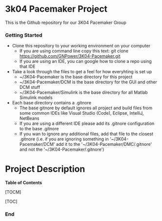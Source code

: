 # 3k04 Pacemaker Project
This is the Github repository for our 3K04 Pacemaker Group

### Getting Started
- Clone this repository to your working environment on your computer
	- If you are using command line copy this text:
	git clone https://github.com/GNPower/3K04-Pacemaker.git
	- If you are using an IDE, you can google how to clone a repo using that IDE
- Take a look through the files to get a feel for how everyhting is set up
	- ~/3K04-Pacemaker is the base directory for this project
	- ~/3K04-Pacemaker/DCM is the base directory for the GUI and other DCM stuff
	- ~/3K04-Pacemaker/Simulink is the base directory for all Matlab Simulink models
- Each base directory contains a .gitnore
	- The base gitnore by default ignores all project and build files from some common IDEs like Visual Studio (Code), Eclipse, IntelliJ, NetBeans
	- If you are using a different IDE please add its .gitnore configuration to the base .gitnore
	- If you wan to ignore any additional files, add that file to the closest .gitnore (i.e. if you are ignoring something in '~/3K04-Pacemaker/DCM' add it to the '~/3K04-Pacemaker/DMC/.gitnore' and not the '~/3K04-Pacemaker/.gitnore')

# Project Description


**Table of Contents**

[TOCM]

[TOC]

### End